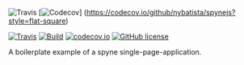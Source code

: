 ![Travis](https://img.shields.io/travis/nybatista/spynejs.svg?style=flat-square)
[![Codecov](https://codecov.io/github/nybatista/spynejs/coverage.svg?style=flat-square)]
(https://codecov.io/github/nybatista/spynejs?style=flat-square)


[![Travis](https://img.shields.io/travis/rust-lang/rust.svg?style=flat-square)](https://travis-ci.org/nybatista/spynejs)
[![Build](https://travis-ci.org/nybatista/spynejs.svg?style=flat-square)](https://travis-ci.org/nybatista/spynejs)
[![codecov.io](https://codecov.io/github/nybatista/spynejs/coverage.svg?style=flat-square)](https://codecov.io/github/nybatista/spynejs?style=flat-square)
[![GitHub license](https://img.shields.io/github/license/nybatista/spynejs.svg?longCache=true&style=flat-square)](https://github.com/nybatista/spynejs/blob/master/LICENSE)


A boilerplate example of a spyne single-page-application.
